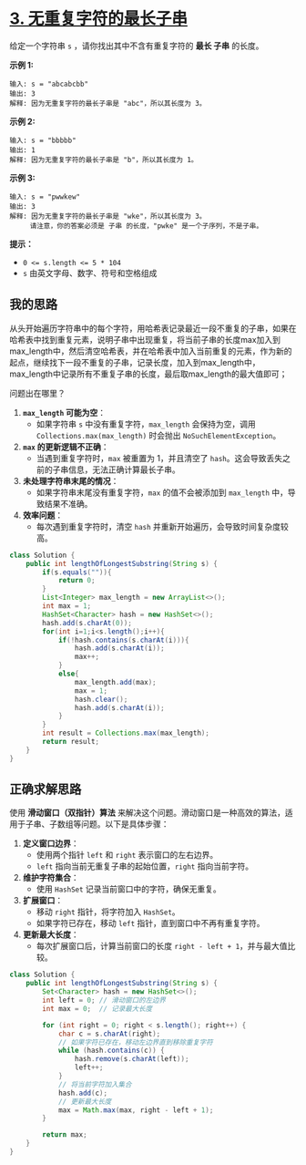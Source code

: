 # [3. 无重复字符的最长子串](https://leetcode.cn/problems/longest-substring-without-repeating-characters/)

给定一个字符串 `s` ，请你找出其中不含有重复字符的 **最长 子串** 的长度。

**示例 1:**

```
输入: s = "abcabcbb"
输出: 3 
解释: 因为无重复字符的最长子串是 "abc"，所以其长度为 3。
```

**示例 2:**

```
输入: s = "bbbbb"
输出: 1
解释: 因为无重复字符的最长子串是 "b"，所以其长度为 1。
```

**示例 3:**

```
输入: s = "pwwkew"
输出: 3
解释: 因为无重复字符的最长子串是 "wke"，所以其长度为 3。
     请注意，你的答案必须是 子串 的长度，"pwke" 是一个子序列，不是子串。
```

**提示：**

-   `0 <= s.length <= 5 * 104`
-   `s` 由英文字母、数字、符号和空格组成

## 我的思路

从头开始遍历字符串中的每个字符，用哈希表记录最近一段不重复的子串，如果在哈希表中找到重复元素，说明子串中出现重复，将当前子串的长度max加入到max_length中，然后清空哈希表，并在哈希表中加入当前重复的元素，作为新的起点，继续找下一段不重复的子串，记录长度，加入到max_length中，max_length中记录所有不重复子串的长度，最后取max_length的最大值即可；

问题出在哪里？

1.  **`max_length` 可能为空**：
    -   如果字符串 `s` 中没有重复字符，`max_length` 会保持为空，调用 `Collections.max(max_length)` 时会抛出 `NoSuchElementException`。
2.  **`max` 的更新逻辑不正确**：
    -   当遇到重复字符时，`max` 被重置为 1，并且清空了 `hash`。这会导致丢失之前的子串信息，无法正确计算最长子串。
3.  **未处理字符串末尾的情况**：
    -   如果字符串末尾没有重复字符，`max` 的值不会被添加到 `max_length` 中，导致结果不准确。
4.  **效率问题**：
    -   每次遇到重复字符时，清空 `hash` 并重新开始遍历，会导致时间复杂度较高。

```java
class Solution {
    public int lengthOfLongestSubstring(String s) {
        if(s.equals("")){
            return 0;
        }
        List<Integer> max_length = new ArrayList<>();
        int max = 1;
        HashSet<Character> hash = new HashSet<>();
        hash.add(s.charAt(0));
        for(int i=1;i<s.length();i++){
            if(!hash.contains(s.charAt(i))){
                hash.add(s.charAt(i));
                max++;
            }
            else{
                max_length.add(max);
                max = 1;
                hash.clear();
                hash.add(s.charAt(i));
            }
        }
        int result = Collections.max(max_length);
        return result;
    }
}
```

## 正确求解思路

使用 **滑动窗口（双指针）算法** 来解决这个问题。滑动窗口是一种高效的算法，适用于子串、子数组等问题。以下是具体步骤：

1.  **定义窗口边界**：
    -   使用两个指针 `left` 和 `right` 表示窗口的左右边界。
    -   `left` 指向当前无重复子串的起始位置，`right` 指向当前字符。
2.  **维护字符集合**：
    -   使用 `HashSet` 记录当前窗口中的字符，确保无重复。
3.  **扩展窗口**：
    -   移动 `right` 指针，将字符加入 `HashSet`。
    -   如果字符已存在，移动 `left` 指针，直到窗口中不再有重复字符。
4.  **更新最大长度**：
    -   每次扩展窗口后，计算当前窗口的长度 `right - left + 1`，并与最大值比较。

```java
class Solution {
    public int lengthOfLongestSubstring(String s) {
        Set<Character> hash = new HashSet<>();
        int left = 0; // 滑动窗口的左边界
        int max = 0;  // 记录最大长度

        for (int right = 0; right < s.length(); right++) {
            char c = s.charAt(right);
            // 如果字符已存在，移动左边界直到移除重复字符
            while (hash.contains(c)) {
                hash.remove(s.charAt(left));
                left++;
            }
            // 将当前字符加入集合
            hash.add(c);
            // 更新最大长度
            max = Math.max(max, right - left + 1);
        }

        return max;
    }
}
```

